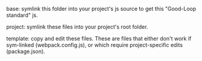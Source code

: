 

base: 
    symlink this folder into your project's js source to get this "Good-Loop standard" js.

project:
    symlink these files into your project's root folder.

template:
    copy and edit these files.
	These are files that either don't work if sym-linked (webpack.config.js), 
	or which require project-specific edits (package.json).
